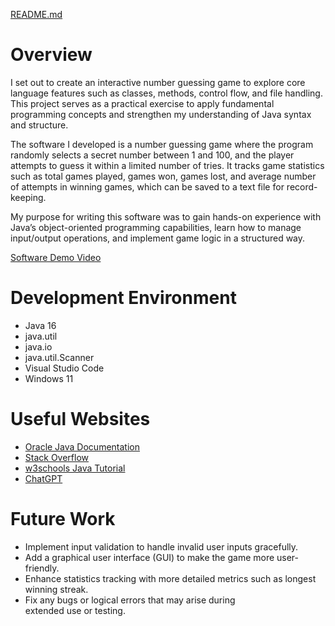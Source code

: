 [README.md](https://github.com/user-attachments/files/22705504/README.md)
# Overview

I set out to create an interactive number guessing game to explore core language features such as classes, methods, control flow, and file handling. This project serves as a practical exercise to apply fundamental programming concepts and strengthen my understanding of Java syntax and structure.

The software I developed is a number guessing game where the program randomly selects a secret number between 1 and 100, and the player attempts to guess it within a limited number of tries. It tracks game statistics such as total games played, games won, games lost, and average number of attempts in winning games, which can be saved to a text file for record-keeping.

My purpose for writing this software was to gain hands-on experience with Java’s object-oriented programming capabilities, learn how to manage input/output operations, and implement game logic in a structured way.

[Software Demo Video](https://www.youtube.com/watch?v=pfm52fOXI7c)

# Development Environment

- Java 16
- java.util 
- java.io
- java.util.Scanner
- Visual Studio Code
- Windows 11

# Useful Websites

- [Oracle Java Documentation](https://docs.oracle.com/en/java/)
- [Stack Overflow](https://stackoverflow.com)
- [w3schools Java Tutorial](https://www.w3schools.com/java/)
- [ChatGPT](https://chat.openai.com)

# Future Work
- Implement input validation to handle invalid user inputs gracefully.
- Add a graphical user interface (GUI) to make the game more user-friendly.
- Enhance statistics tracking with more detailed metrics such as longest winning streak.
- Fix any bugs or logical errors that may arise during extended use or testing.
